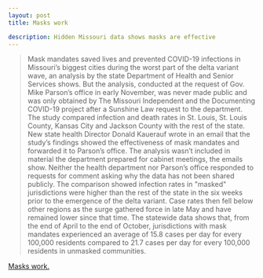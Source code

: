 ```yaml
---
layout: post
title: Masks work

description: Hidden Missouri data shows masks are effective
---
```


> Mask mandates saved lives and prevented COVID-19 infections in Missouri’s biggest cities during the worst part of the delta variant wave, an analysis by the state Department of Health and Senior Services shows.
> But the analysis, conducted at the request of Gov. Mike Parson’s office in early November, was never made public and was only obtained by The Missouri Independent and the Documenting COVID-19 project after a Sunshine Law request to the department.
> The study compared infection and death rates in St. Louis, St. Louis County, Kansas City and Jackson County with the rest of the state. New state health Director Donald Kauerauf wrote in an email that the study’s findings showed the effectiveness of mask mandates and forwarded it to Parson’s office.
> The analysis wasn’t included in material the department prepared for cabinet meetings, the emails show. Neither the health department nor Parson’s office responded to requests for comment asking why the data has not been shared publicly.
> The comparison showed infection rates in "masked" jurisdictions were higher than the rest of the state in the six weeks prior to the emergence of the delta variant. Case rates then fell below other regions as the surge gathered force in late May and have remained lower since that time.
> The statewide data shows that, from the end of April to the end of October, jurisdictions with mask mandates experienced an average of 15.8 cases per day for every 100,000 residents compared to 21.7 cases per day for every 100,000 residents in unmasked communities.

[Masks work.](https://news.stlpublicradio.org/coronavirus/2021-12-01/missouri-health-department-found-mask-mandates-work-but-didnt-make-findings-public)

